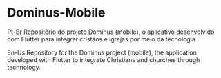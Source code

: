 # Dominus-Mobile
Pt-Br
Repositório do projeto Dominus (mobile), o aplicativo desenvolvido com Flutter para integrar cristãos e igrejas por meio da tecnologia.

En-Us
Repository for the Dominus project (mobile), the application developed with Flutter to integrate Christians and churches through technology.
